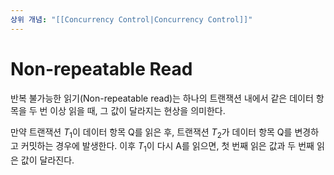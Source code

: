 ```yaml
---
상위 개념: "[[Concurrency Control|Concurrency Control]]"
---
```

# Non-repeatable Read
반복 불가능한 읽기(Non-repeatable read)는 하나의 트랜잭션 내에서 같은 데이터 항목을 두 번 이상 읽을 때, 그 값이 달라지는 현상을 의미한다.

만약 트랜잭션 $T_1$이 데이터 항목 Q를 읽은 후, 트랜잭션 $T_2$가 데이터 항목 Q를 변경하고 커밋하는 경우에 발생한다. 이후 $T_1$이 다시 A를 읽으면, 첫 번째 읽은 값과 두 번째 읽은 값이 달라진다.